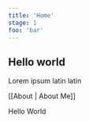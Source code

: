 ```yaml
---
title: 'Home'
stage: 1
foo: 'bar'
---
```


## Hello world

Lorem ipsum latin latin

[[About | About Me]]

Hello World
